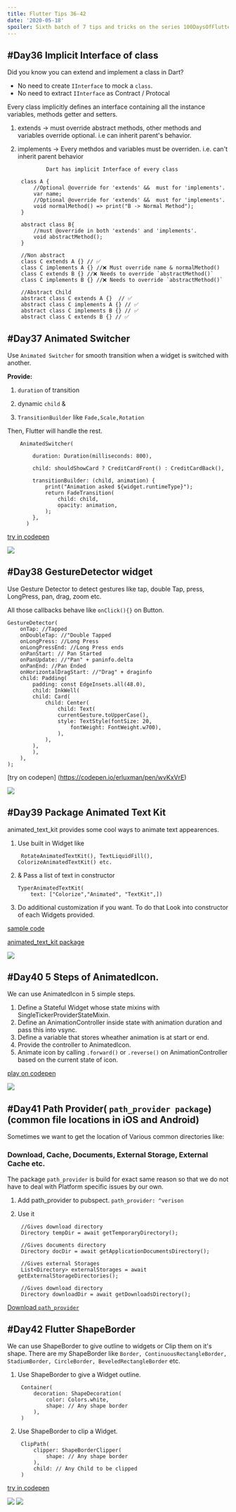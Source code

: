 ```yaml
---
title: Flutter Tips 36-42
date: '2020-05-18'
spoiler: Sixth batch of 7 tips and tricks on the series 100DaysOfFlutter.
---
```


## #Day36 Implicit Interface of class
Did you know you can extend and implement a class in Dart? 

* No need to create `IInterface` to mock a `class`.
* No need to extract `IInterface` as Contract / Protocal

Every class implicitly defines an interface containing all the instance variables, methods getter and setters.

1. extends ->  must override abstract methods, other methods and variables override optional. i.e can inherit parent's behavior.
2. implements -> Every methdos and variables must be overriden. i.e. can't inherit parent behavior
   
                Dart has implicit Interface of every class          

        class A {
            //Optional @override for 'extends' &&  must for 'implements'. 
            var name;
            //Optional @override for 'extends' &&  must for 'implements'.     
            void normalMethod() => print("B -> Normal Method");
        }

        abstract class B{
            //must @override in both 'extends' and 'implements'.
            void abstractMethod();
        }

        //Non abstract 
        class C extends A {} // ✅
        class C implements A {} //❌ Must override name & normalMethod()   
        class C extends B {} //❌ Needs to override `abstractMethod()`
        class C implements B {} //❌ Needs to override `abstractMethod()`

        //Abstract Child
        abstract class C extends A {}  // ✅
        abstract class C implements A {} // ✅
        abstract class C implements B {} // ✅ 
        abstract class C extends B {} // ✅ 



## #Day37 Animated Switcher

Use `Animated Switcher` for smooth transition when a widget is switched with another.

**Provide:**

1. `duration` of transition

2. dynamic `child` &

3. `TransitionBuilder` like `Fade,Scale,Rotation`

Then, Flutter will handle the rest.

        AnimatedSwitcher(
            
            duration: Duration(milliseconds: 800),

            child: shouldShowCard ? CreditCardFront() : CreditCardBack(),

            transitionBuilder: (child, animation) {
                print("Animation asked ${widget.runtimeType}");
                return FadeTransition(
                    child: child,
                    opacity: animation,
                );
            },
          )
[try in codepen](https://codepen.io/erluxman/pen/xxwJRBQ)

![](37animatedswitcher.gif)

## #Day38 GestureDetector widget

Use Gesture Detector to detect gestures like tap, double Tap, press, LongPress, pan, drag, zoom etc.

All those callbacks behave like `onClick(){}` on Button.


    GestureDetector(
        onTap: //Tapped
        onDoubleTap: //"Double Tapped
        onLongPress: //Long Press
        onLongPressEnd: //Long Press ends
        onPanStart: // Pan Started
        onPanUpdate: //"Pan" + paninfo.delta
        onPanEnd: //Pan Ended
        onHorizontalDragStart: //"Drag" + draginfo
        child: Padding(
            padding: const EdgeInsets.all(48.0),
            child: InkWell(
            child: Card(
                child: Center(
                    child: Text(
                    currentGesture.toUpperCase(),
                    style: TextStyle(fontSize: 20, 
                        fontWeight: FontWeight.w700),
                    ),
                ),
            ),
            ),
        ),
    );

[try on codepen]
(https://codepen.io/erluxman/pen/wvKxVrE)

![](38gesture.gif)

## #Day39 Package Animated Text Kit
animated_text_kit provides some cool ways to animate text appearences. 

1. Use built in Widget like 
            
        RotateAnimatedTextKit(), TextLiquidFill(), ColorizeAnimatedTextKit() etc.

2. & Pass a list of text in constructor
   
       TyperAnimatedTextKit( 
           text: ["Colorize","Animated", "TextKit",])

3. Do additional customization if you want. To do that Look into constructor of each Widgets provided.

[sample code](https://gist.github.com/erluxman/821568539592f9ac798172dfffa14540)

[animated_text_kit package](https://pub.dev/packages/animated_text_kit#-installing-tab-)

![](39animatetext.gif)


## #Day40  5 Steps of AnimatedIcon.

We can use AnimatedIcon in 5 simple steps. 

1. Define a Stateful Widget whose state mixins with SingleTickerProviderStateMixin.
2. Define an AnimationController inside state with animation duration and pass this into vsync.
3. Define a variable that stores wheather animation is at start or end.
4. Provide the controller  to AnimatedIcon.
5. Animate  icon by calling `.forward()` or `.reverse()` on AnimationController based on the current state of icon.

[play on codepen](https://codepen.io/erluxman/pen/PoPyNrM)

![](40animatedicon.gif)


## #Day41 Path Provider( `path_provider package`) (common file locations in iOS and Android)

Sometimes we want to get the location of Various common directories like:
### **Download, Cache, Documents, External Storage, External Cache** etc.

The package `path_provider` is build for exact same reason so that we do not have to deal with Platform specific issues by our own. 


1. Add path_provider to pubspect.
   `path_provider: ^verison`
2. Use it

        //Gives download directory
        Directory tempDir = await getTemporaryDirectory();

        //Gives documents directory
        Directory docDir = await getApplicationDocumentsDirectory();

        //Gives external Storages
        List<Directory> externalStorages = await getExternalStorageDirectories();

        //Gives download directory
        Directory downloadDir = await getDownloadsDirectory();

[Download `path_provider`](https://pub.dev/packages/path_provider#-readme-tab-)

## #Day42 Flutter ShapeBorder

We can use ShapeBorder to give outline to widgets or Clip them on it's shape. There are my ShapeBorder like `Border, ContinuousRectangleBorder, StadiumBorder, CircleBorder, BeveledRectangleBorder` etc.

1. Use ShapeBorder to give a Widget outline.
   
        Container(
            decoration: ShapeDecoration(
                color: Colors.white,
                shape: // Any shape border
            ),
        )
2. Use ShapeBorder to clip a Widget.
   
        ClipPath(
            clipper: ShapeBorderClipper(
                shape: // Any shape border
            ),
            child: // Any Child to be clipped
        )

[try in codepen](https://codepen.io/erluxman/pen/vYNQLPx)

![](41shapeborder1.png)
![](41shapeborder2.png)